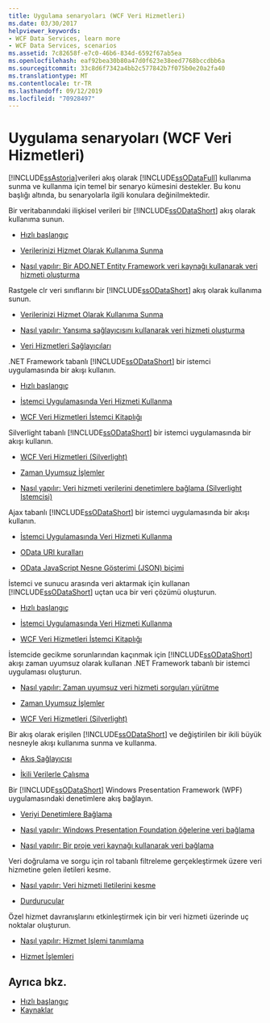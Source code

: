 ```yaml
---
title: Uygulama senaryoları (WCF Veri Hizmetleri)
ms.date: 03/30/2017
helpviewer_keywords:
- WCF Data Services, learn more
- WCF Data Services, scenarios
ms.assetid: 7c82658f-e7c0-46b6-834d-6592f67ab5ea
ms.openlocfilehash: eaf92bea30b80a47d0f623e38eed7768bccdbb6a
ms.sourcegitcommit: 33c8d6f7342a4bb2c577842b7f075b0e20a2fa40
ms.translationtype: MT
ms.contentlocale: tr-TR
ms.lasthandoff: 09/12/2019
ms.locfileid: "70928497"
---
```

# <a name="application-scenarios-wcf-data-services"></a>Uygulama senaryoları (WCF Veri Hizmetleri)

[!INCLUDE[ssAstoria](../../../../includes/ssastoria-md.md)]verileri akış olarak [!INCLUDE[ssODataFull](../../../../includes/ssodatafull-md.md)] kullanıma sunma ve kullanma için temel bir senaryo kümesini destekler. Bu konu başlığı altında, bu senaryolarla ilgili konulara değinilmektedir.

Bir veritabanındaki ilişkisel verileri bir [!INCLUDE[ssODataShort](../../../../includes/ssodatashort-md.md)] akış olarak kullanıma sunun.

- [Hızlı başlangıç](../../../../docs/framework/data/wcf/quickstart-wcf-data-services.md)

- [Verilerinizi Hizmet Olarak Kullanıma Sunma](exposing-your-data-as-a-service-wcf-data-services.md)

- [Nasıl yapılır: Bir ADO.NET Entity Framework veri kaynağı kullanarak veri hizmeti oluşturma](create-a-data-service-using-an-adonet-ef-data-wcf.md)

Rastgele clr veri sınıflarını bir [!INCLUDE[ssODataShort](../../../../includes/ssodatashort-md.md)] akış olarak kullanıma sunun.

- [Verilerinizi Hizmet Olarak Kullanıma Sunma](../../../../docs/framework/data/wcf/exposing-your-data-as-a-service-wcf-data-services.md)

- [Nasıl yapılır: Yansıma sağlayıcısını kullanarak veri hizmeti oluşturma](create-a-data-service-using-rp-wcf-data-services.md)

- [Veri Hizmetleri Sağlayıcıları](data-services-providers-wcf-data-services.md)

.NET Framework tabanlı [!INCLUDE[ssODataShort](../../../../includes/ssodatashort-md.md)] bir istemci uygulamasında bir akışı kullanın.

- [Hızlı başlangıç](../../../../docs/framework/data/wcf/quickstart-wcf-data-services.md)

- [İstemci Uygulamasında Veri Hizmeti Kullanma](using-a-data-service-in-a-client-application-wcf-data-services.md)

- [WCF Veri Hizmetleri İstemci Kitaplığı](wcf-data-services-client-library.md)

Silverlight tabanlı [!INCLUDE[ssODataShort](../../../../includes/ssodatashort-md.md)] bir istemci uygulamasında bir akışı kullanın.

- [WCF Veri Hizmetleri (Silverlight)](https://docs.microsoft.com/previous-versions/windows/silverlight/dotnet-windows-silverlight/cc838234(v=vs.95))

- [Zaman Uyumsuz İşlemler](asynchronous-operations-wcf-data-services.md)

- [Nasıl yapılır: Veri hizmeti verilerini denetimlere bağlama (Silverlight Istemcisi)](https://docs.microsoft.com/previous-versions/dotnet/wcf-data-services/ee681614(v=vs.103))

Ajax tabanlı [!INCLUDE[ssODataShort](../../../../includes/ssodatashort-md.md)] bir istemci uygulamasında bir akışı kullanın.

- [İstemci Uygulamasında Veri Hizmeti Kullanma](../../../../docs/framework/data/wcf/using-a-data-service-in-a-client-application-wcf-data-services.md)

- [OData URI kuralları](https://go.microsoft.com/fwlink/?LinkId=185564)

- [OData JavaScript Nesne Gösterimi (JSON) biçimi](https://go.microsoft.com/fwlink/?LinkId=185790)

İstemci ve sunucu arasında veri aktarmak için kullanan [!INCLUDE[ssODataShort](../../../../includes/ssodatashort-md.md)] uçtan uca bir veri çözümü oluşturun.

- [Hızlı başlangıç](../../../../docs/framework/data/wcf/quickstart-wcf-data-services.md)

- [İstemci Uygulamasında Veri Hizmeti Kullanma](using-a-data-service-in-a-client-application-wcf-data-services.md)

- [WCF Veri Hizmetleri İstemci Kitaplığı](wcf-data-services-client-library.md)

İstemcide gecikme sorunlarından kaçınmak için [!INCLUDE[ssODataShort](../../../../includes/ssodatashort-md.md)] akışı zaman uyumsuz olarak kullanan .NET Framework tabanlı bir istemci uygulaması oluşturun.

- [Nasıl yapılır: Zaman uyumsuz veri hizmeti sorguları yürütme](../../../../docs/framework/data/wcf/how-to-execute-asynchronous-data-service-queries-wcf-data-services.md)

- [Zaman Uyumsuz İşlemler](asynchronous-operations-wcf-data-services.md)

- [WCF Veri Hizmetleri (Silverlight)](https://docs.microsoft.com/previous-versions/windows/silverlight/dotnet-windows-silverlight/cc838234(v=vs.95))

Bir akış olarak erişilen [!INCLUDE[ssODataShort](../../../../includes/ssodatashort-md.md)] ve değiştirilen bir ikili büyük nesneyle akışı kullanıma sunma ve kullanma.

- [Akış Sağlayıcısı](../../../../docs/framework/data/wcf/streaming-provider-wcf-data-services.md)

- [İkili Verilerle Çalışma](working-with-binary-data-wcf-data-services.md)

Bir [!INCLUDE[ssODataShort](../../../../includes/ssodatashort-md.md)] Windows Presentation Framework (WPF) uygulamasındaki denetimlere akış bağlayın.

- [Veriyi Denetimlere Bağlama](../../../../docs/framework/data/wcf/binding-data-to-controls-wcf-data-services.md)

- [Nasıl yapılır: Windows Presentation Foundation öğelerine veri bağlama](bind-data-to-wpf-elements-wcf-data-services.md)

- [Nasıl yapılır: Bir proje veri kaynağı kullanarak veri bağlama](how-to-bind-data-using-a-project-data-source-wcf-data-services.md)

Veri doğrulama ve sorgu için rol tabanlı filtreleme gerçekleştirmek üzere veri hizmetine gelen iletileri kesme.

- [Nasıl yapılır: Veri hizmeti Iletilerini kesme](../../../../docs/framework/data/wcf/how-to-intercept-data-service-messages-wcf-data-services.md)

- [Durdurucular](interceptors-wcf-data-services.md)

Özel hizmet davranışlarını etkinleştirmek için bir veri hizmeti üzerinde uç noktalar oluşturun.

- [Nasıl yapılır: Hizmet Işlemi tanımlama](../../../../docs/framework/data/wcf/how-to-define-a-service-operation-wcf-data-services.md)

- [Hizmet İşlemleri](service-operations-wcf-data-services.md)

## <a name="see-also"></a>Ayrıca bkz.

- [Hızlı başlangıç](quickstart-wcf-data-services.md)
- [Kaynaklar](wcf-data-services-resources.md)
